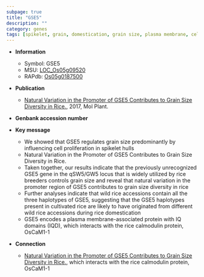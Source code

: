 ```yaml
---
subpage: true
title: "GSE5"
description: ""
category: genes
tags: [spikelet, grain, domestication, grain size, plasma membrane, cell proliferation]
---
```


* **Information**  
    + Symbol: GSE5  
    + MSU: [LOC_Os05g09520](http://rice.plantbiology.msu.edu/cgi-bin/ORF_infopage.cgi?orf=LOC_Os05g09520)  
    + RAPdb: [Os05g0187500](http://rapdb.dna.affrc.go.jp/viewer/gbrowse_details/irgsp1?name=Os05g0187500)  

* **Publication**  
    + [Natural Variation in the Promoter of GSE5 Contributes to Grain Size Diversity in Rice.](http://www.ncbi.nlm.nih.gov/pubmed?term=Natural+Variation+in+the+Promoter+of+GSE5+Contributes+to+Grain+Size+Diversity+in+Rice.%5BTitle%5D), 2017, Mol Plant.

* **Genbank accession number**  

* **Key message**  
    + We showed that GSE5 regulates grain size predominantly by influencing cell proliferation in spikelet hulls
    + Natural Variation in the Promoter of GSE5 Contributes to Grain Size Diversity in Rice.
    + Taken together, our results indicate that the previously unrecognized GSE5 gene in the qSW5/GW5 locus that is widely utilized by rice breeders controls grain size and reveal that natural variation in the promoter region of GSE5 contributes to grain size diversity in rice
    + Further analyses indicate that wild rice accessions contain all the three haplotypes of GSE5, suggesting that the GSE5 haplotypes present in cultivated rice are likely to have originated from different wild rice accessions during rice domestication
    + GSE5 encodes a plasma membrane-associated protein with IQ domains (IQD), which interacts with the rice calmodulin protein, OsCaM1-1

* **Connection**  
    + [Natural Variation in the Promoter of GSE5 Contributes to Grain Size Diversity in Rice.](IQD), which interacts with the rice calmodulin protein, OsCaM1-1



